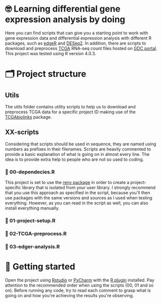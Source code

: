 # 🤓 Learning differential gene expression analysis by doing
Here you can find scripts that can give you a starting point to work with gene expression data and differential expression analysis with different R packages, such as [edgeR](http://bioconductor.org/packages/release/bioc/html/edgeR.html) and [DESeq2](https://bioconductor.org/packages/release/bioc/html/DESeq2.html). In addition, there are scripts to download and preprocess [TCGA](https://www.cancer.gov/about-nci/organization/ccg/research/structural-genomics/tcga) RNA-seq count files hosted on [GDC portal](https://portal.gdc.cancer.gov). This project was tested using R version 4.0.3.

# 🗂 Project structure
## Utils
The utils folder contains utility scripts to help us to download and preprocess TCGA data for a specific project ID making use of the [TCGAbiolinks](https://bioconductor.org/packages/release/bioc/html/TCGAbiolinks.html) package.
## XX-scripts
Considering that scripts should be used in sequence, they are named using numbers as prefixes in their filenames. Scripts are heavily commented to provide a basic explanation of what is going on in almost every line. The idea is to provide extra help to people who are not so used to coding.
### 🔗 00-dependecies.R
This project is set to use the [renv package](https://rstudio.github.io/renv/articles/renv.html) in order to create a project-specific library that is isolated from your user library. I strongly recommend that you use this approach as specified in the script, because you'll then use packages with the same versions and sources as I used when testing everything. However, as you can read in the script as well, you can also install everything manually.
### 🔗 01-project-setup.R
### 🔗 02-TCGA-preprocess.R
### 🔗 03-edger-analysis.R 
# 🚀 Getting started
Open the project using [Rstudio](https://rstudio.com) or [PyCharm](https://www.jetbrains.com/pycharm/) with the [R plugin](https://www.jetbrains.com/help/pycharm/r-plugin-support.html) installed. Pay attention to the recommended order when using the scripts (00, 01 and so on). Before running any code, try to read each comment to grasp what is going on and how you're achieving the results you're observing. 
